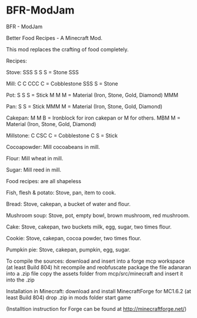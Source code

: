 BFR-ModJam
==========

BFR - ModJam

Better Food Recipes -  A Minecraft Mod.

This mod replaces the crafting of food completely.

Recipes:

Stove:
 SSS
 S S    S = Stone
 SSS

Mill:
 C C
 CCC    C = Cobblestone
 SSS    S = Stone
 
Pot:
 S S    S = Stick
 M M    M = Material (Iron, Stone, Gold, Diamond)
 MMM

Pan:
 S      S = Stick
 MMM    M = Material (Iron, Stone, Gold, Diamond)

Cakepan:
 M M	B = Ironblock for iron cakepan or M for others.
 MBM    M = Material (Iron, Stone, Gold, Diamond)

Millstone:
  C
 CSC    C = Cobblestone
  C     S = Stick
  
Cocoapowder:
 Mill cocoabeans in mill.
 
Flour: 
 Mill wheat in mill.

Sugar: 
 Mill reed in mill.

Food recipes:
 are all shapeless
 
Fish, flesh & potato:
 Stove, pan, item to cook.
 
Bread:
 Stove, cakepan, a bucket of water and flour.

Mushroom soup:
 Stove, pot, empty bowl, brown mushroom, red mushroom.
 
Cake:
 Stove, cakepan, two buckets milk, egg, sugar, two times flour.
 
Cookie:
 Stove, cakepan, cocoa powder, two times flour.
 
Pumpkin pie:
 Stove, cakepan, pumpkin, egg, sugar.
 

  
To compile the sources:
download and insert into a forge mcp workspace (at least Build 804)
hit recompile and reobfuscate
package the file adanaran into a .zip file
copy the assets folder from mcp/src/minecraft and insert it into the .zip

Installation in Minecraft:
download and install MinecraftForge for MC1.6.2 (at least Build 804)
drop .zip in mods folder
start game

(Installtion instruction for Forge can be found at http://minecraftforge.net/)
